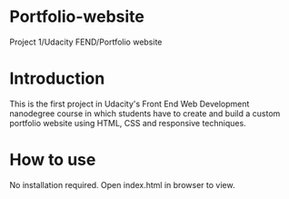 # Portfolio-website
Project 1/Udacity FEND/Portfolio website

# Introduction
This is the first project in Udacity's Front End Web Development nanodegree course in which students have to create and build a custom portfolio website using HTML, CSS and responsive techniques.

# How to use
No installation required. Open index.html in browser to view.
